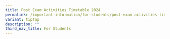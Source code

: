 ```yaml
---
title: Post Exam Activities Timetable 2024
permalink: /important-information/for-students/post-exam-activities-timetable-2024/
variant: tiptap
description: ""
third_nav_title: For Students
---
```

<p></p>